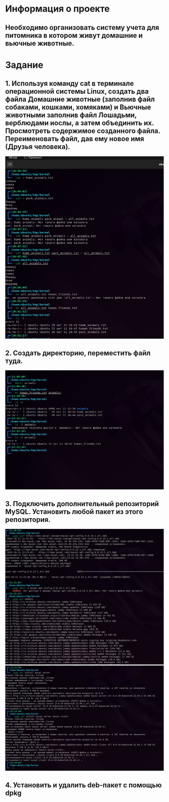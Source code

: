 # Информация о проекте
## Необходимо организовать систему учета для питомника в котором живут домашние и вьючные животные.

# Задание

## 1. Используя команду cat в терминале операционной системы Linux, создать два файла Домашние животные (заполнив файл собаками, кошками, хомяками) и Вьючные животными заполнив файл Лошадьми, верблюдами иослы, а затем объединить их. Просмотреть содержимое созданного файла. Переименовать файл, дав ему новое имя (Друзья человека).

![Task1](https://github.com/Razmik777/Kennel-calculation/blob/main/img/Task1.png)

## 2. Создать директорию, переместить файл туда.

![Task2](https://github.com/Razmik777/Kennel-calculation/blob/main/img/Task2.png)

## 3. Подключить дополнительный репозиторий MySQL. Установить любой пакет из этого репозитория.

![Task2](https://github.com/Razmik777/Kennel-calculation/blob/main/img/Task3.png)
![Task2](https://github.com/Razmik777/Kennel-calculation/blob/main/img/Task3.1.png)

## 4. Установить и удалить deb-пакет с помощью dpkg
